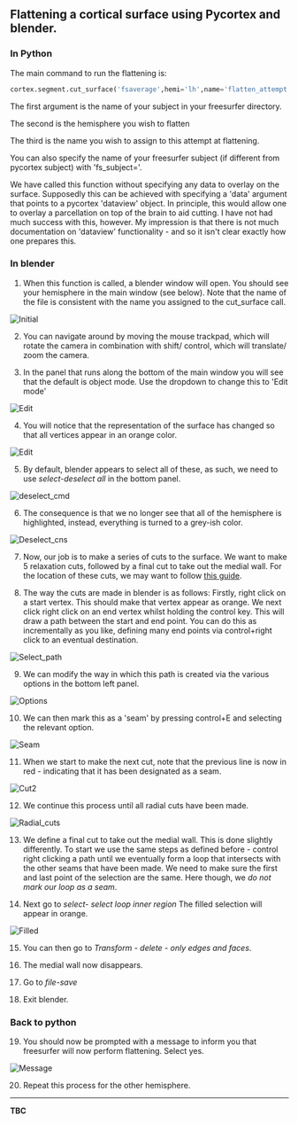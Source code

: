 ## Flattening a cortical surface using Pycortex and blender.

### In Python
The main command to run the flattening is:

```python
cortex.segment.cut_surface('fsaverage',hemi='lh',name='flatten_attempt')
```

The first argument is the name of your subject in your freesurfer directory.

The second is the hemisphere you wish to flatten

The third is the name you wish to assign to this attempt at flattening.

You can also specify the name of your freesurfer subject (if different from pycortex subject) with 'fs_subject='.

We have called this function without specifying any data to overlay on the surface. Supposedly this can be achieved with specifying a 'data' argument that points to a pycortex 'dataview' object. In principle, this would allow one to overlay a parcellation on top of the brain to aid cutting.  I have not had much success with this, however. My impression is that there is not much documentation on 'dataview' functionality - and so it isn't clear exactly how one prepares this.

### In blender


1. When this function is called, a blender window will open. You should see your hemisphere in the main window (see below). Note that the name of the file is consistent with the name you assigned to the cut_surface call.

![Initial](initial.png)

2. You can navigate around by moving the mouse trackpad, which will rotate the camera in combination with shift/ control, which will translate/ zoom the camera.

3. In the panel that runs along the bottom of the main window you will see that the default is object mode. Use the dropdown to change this to 'Edit mode'


![Edit](Edit_mode.png)

4. You will notice that the representation of the surface has changed so that all vertices appear in an orange color.

![Edit](Edit_begin.png)


5. By default, blender appears to select all of these, as such, we need to use *select-deselect all* in the bottom panel.

![deselect_cmd](deselect.png)

6. The consequence is that we no longer see that all of the hemisphere is highlighted, instead, everything is turned to a grey-ish color.

![Deselect_cns](deselect_cns.png)

7. Now, our job is to make a series of cuts to the surface. We want to make 5 relaxation cuts, followed by a final cut to take out the medial wall. For the location of these cuts, we may want to follow [this guide](https://github.com/VU-Cog-Sci/wiki/wiki/Cutting-inflated-FreeSurfer-surfaces-to-obtain-a-flattened-cortical-surface.).

8. The way the cuts are made in blender is as follows: Firstly, right click on a start vertex. This should make that vertex appear as orange. We next click right click on an end vertex whilst holding the control key. This will draw a path between the start and end point. You can do this as incrementally as you like, defining many end points via control+right click to an eventual destination.

![Select_path](select_path.png)

9. We can modify the way in which this path is created via the various options in the bottom left panel.

![Options](options.png)


10. We can then mark this as a 'seam' by pressing control+E and selecting the relevant option.

![Seam](seam.png)


11. When we start to make the next cut, note that the previous line is now in red - indicating that it has been designated as a seam.

![Cut2](cut2.png)


12. We continue this process until all radial cuts have been made.

![Radial_cuts](radial_cuts.png)


13. We define a final cut to take out the medial wall. This is done slightly differently. To start we use the same steps as defined before - control right clicking a path until we eventually form a loop that intersects with the other seams that have been made. We need to make sure the first and last point of the selection are the same. Here though, we *do not mark our loop as a seam*.

14. Next go to *select- select loop inner region*  The filled selection will appear in orange.

![Filled](filled.png)

 15. You can then go to *Transform - delete - only edges and faces*.

 16. The medial wall now disappears.

 17. Go to *file-save*

 18. Exit blender.

 ### Back to python

19. You should now be prompted with a message to inform you that freesurfer will now perform flattening. Select yes.

![Message](message.png)

20. Repeat this process for the other hemisphere.
---
**TBC**
